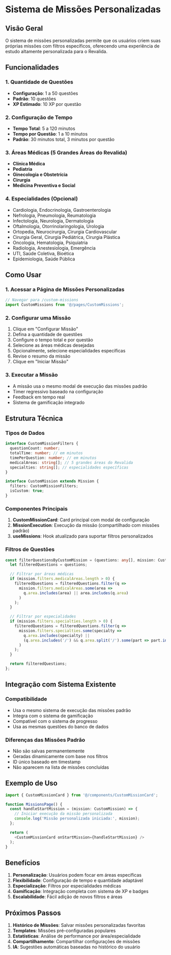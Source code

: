 # Sistema de Missões Personalizadas

## Visão Geral

O sistema de missões personalizadas permite que os usuários criem suas próprias missões com filtros específicos, oferecendo uma experiência de estudo altamente personalizada para o Revalida.

## Funcionalidades

### 1. Quantidade de Questões
- **Configuração**: 1 a 50 questões
- **Padrão**: 10 questões
- **XP Estimado**: 10 XP por questão

### 2. Configuração de Tempo
- **Tempo Total**: 5 a 120 minutos
- **Tempo por Questão**: 1 a 10 minutos
- **Padrão**: 30 minutos total, 3 minutos por questão

### 3. Áreas Médicas (5 Grandes Áreas do Revalida)
- **Clínica Médica**
- **Pediatria**
- **Ginecologia e Obstetrícia**
- **Cirurgia**
- **Medicina Preventiva e Social**

### 4. Especialidades (Opcional)
- Cardiologia, Endocrinologia, Gastroenterologia
- Nefrologia, Pneumologia, Reumatologia
- Infectologia, Neurologia, Dermatologia
- Oftalmologia, Otorrinolaringologia, Urologia
- Ortopedia, Neurocirurgia, Cirurgia Cardiovascular
- Cirurgia Geral, Cirurgia Pediátrica, Cirurgia Plástica
- Oncologia, Hematologia, Psiquiatria
- Radiologia, Anestesiologia, Emergência
- UTI, Saúde Coletiva, Bioética
- Epidemiologia, Saúde Pública

## Como Usar

### 1. Acessar a Página de Missões Personalizadas
```typescript
// Navegar para /custom-missions
import CustomMissions from '@/pages/CustomMissions';
```

### 2. Configurar uma Missão
1. Clique em "Configurar Missão"
2. Defina a quantidade de questões
3. Configure o tempo total e por questão
4. Selecione as áreas médicas desejadas
5. Opcionalmente, selecione especialidades específicas
6. Revise o resumo da missão
7. Clique em "Iniciar Missão"

### 3. Executar a Missão
- A missão usa o mesmo modal de execução das missões padrão
- Timer regressivo baseado na configuração
- Feedback em tempo real
- Sistema de gamificação integrado

## Estrutura Técnica

### Tipos de Dados

```typescript
interface CustomMissionFilters {
  questionCount: number;
  totalTime: number; // em minutos
  timePerQuestion: number; // em minutos
  medicalAreas: string[]; // 5 grandes áreas do Revalida
  specialties: string[]; // especialidades específicas
}

interface CustomMission extends Mission {
  filters: CustomMissionFilters;
  isCustom: true;
}
```

### Componentes Principais

1. **CustomMissionCard**: Card principal com modal de configuração
2. **MissionExecution**: Execução da missão (compartilhado com missões padrão)
3. **useMissions**: Hook atualizado para suportar filtros personalizados

### Filtros de Questões

```typescript
const filterQuestionsByCustomMission = (questions: any[], mission: CustomMission) => {
  let filteredQuestions = questions;

  // Filtrar por áreas médicas
  if (mission.filters.medicalAreas.length > 0) {
    filteredQuestions = filteredQuestions.filter(q => 
      mission.filters.medicalAreas.some(area => 
        q.area.includes(area) || area.includes(q.area)
      )
    );
  }

  // Filtrar por especialidades
  if (mission.filters.specialties.length > 0) {
    filteredQuestions = filteredQuestions.filter(q => 
      mission.filters.specialties.some(specialty => 
        q.area.includes(specialty) || 
        (q.area.includes('/') && q.area.split('/').some(part => part.includes(specialty)))
      )
    );
  }

  return filteredQuestions;
};
```

## Integração com Sistema Existente

### Compatibilidade
- Usa o mesmo sistema de execução das missões padrão
- Integra com o sistema de gamificação
- Compatível com o sistema de progresso
- Usa as mesmas questões do banco de dados

### Diferenças das Missões Padrão
- Não são salvas permanentemente
- Geradas dinamicamente com base nos filtros
- ID único baseado em timestamp
- Não aparecem na lista de missões concluídas

## Exemplo de Uso

```typescript
import { CustomMissionCard } from '@/components/CustomMissionCard';

function MissionsPage() {
  const handleStartMission = (mission: CustomMission) => {
    // Iniciar execução da missão personalizada
    console.log('Missão personalizada iniciada:', mission);
  };

  return (
    <CustomMissionCard onStartMission={handleStartMission} />
  );
}
```

## Benefícios

1. **Personalização**: Usuários podem focar em áreas específicas
2. **Flexibilidade**: Configuração de tempo e quantidade adaptável
3. **Especialização**: Filtros por especialidades médicas
4. **Gamificação**: Integração completa com sistema de XP e badges
5. **Escalabilidade**: Fácil adição de novos filtros e áreas

## Próximos Passos

1. **Histórico de Missões**: Salvar missões personalizadas favoritas
2. **Templates**: Missões pré-configuradas populares
3. **Estatísticas**: Análise de performance por área/especialidade
4. **Compartilhamento**: Compartilhar configurações de missões
5. **IA**: Sugestões automáticas baseadas no histórico do usuário 